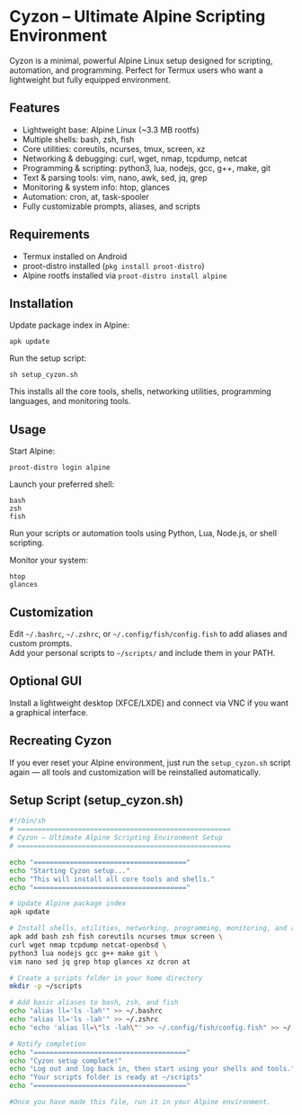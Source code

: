 # Cyzon – Ultimate Alpine Scripting Environment

Cyzon is a minimal, powerful Alpine Linux setup designed for scripting, automation, and programming. Perfect for Termux users who want a lightweight but fully equipped environment.

## Features

- Lightweight base: Alpine Linux (~3.3 MB rootfs)  
- Multiple shells: bash, zsh, fish  
- Core utilities: coreutils, ncurses, tmux, screen, xz  
- Networking & debugging: curl, wget, nmap, tcpdump, netcat  
- Programming & scripting: python3, lua, nodejs, gcc, g++, make, git  
- Text & parsing tools: vim, nano, awk, sed, jq, grep  
- Monitoring & system info: htop, glances  
- Automation: cron, at, task-spooler  
- Fully customizable prompts, aliases, and scripts  

## Requirements

- Termux installed on Android  
- proot-distro installed (`pkg install proot-distro`)  
- Alpine rootfs installed via `proot-distro install alpine`  

## Installation

Update package index in Alpine:

```
apk update
```

Run the setup script:

```
sh setup_cyzon.sh
```

This installs all the core tools, shells, networking utilities, programming languages, and monitoring tools.

## Usage

Start Alpine:

```
proot-distro login alpine
```

Launch your preferred shell:

```
bash
zsh
fish
```

Run your scripts or automation tools using Python, Lua, Node.js, or shell scripting.  

Monitor your system:

```
htop
glances
```

## Customization

Edit `~/.bashrc`, `~/.zshrc`, or `~/.config/fish/config.fish` to add aliases and custom prompts.  
Add your personal scripts to `~/scripts/` and include them in your PATH.

## Optional GUI

Install a lightweight desktop (XFCE/LXDE) and connect via VNC if you want a graphical interface.

## Recreating Cyzon

If you ever reset your Alpine environment, just run the `setup_cyzon.sh` script again — all tools and customization will be reinstalled automatically.

## Setup Script (setup_cyzon.sh)

```sh
#!/bin/sh
# =====================================================
# Cyzon – Ultimate Alpine Scripting Environment Setup
# =====================================================

echo "======================================"
echo "Starting Cyzon setup..."
echo "This will install all core tools and shells."
echo "======================================"

# Update Alpine package index
apk update

# Install shells, utilities, networking, programming, monitoring, and automation tools
apk add bash zsh fish coreutils ncurses tmux screen \
curl wget nmap tcpdump netcat-openbsd \
python3 lua nodejs gcc g++ make git \
vim nano sed jq grep htop glances xz dcron at

# Create a scripts folder in your home directory
mkdir -p ~/scripts

# Add basic aliases to bash, zsh, and fish
echo "alias ll='ls -lah'" >> ~/.bashrc
echo "alias ll='ls -lah'" >> ~/.zshrc
echo "echo 'alias ll=\"ls -lah\"' >> ~/.config/fish/config.fish" >> ~/.config/fish/config.fish

# Notify completion
echo "======================================"
echo "Cyzon setup complete!"
echo "Log out and log back in, then start using your shells and tools."
echo "Your scripts folder is ready at ~/scripts"
echo "======================================"

#Once you have made this file, run it in your Alpine environment.
